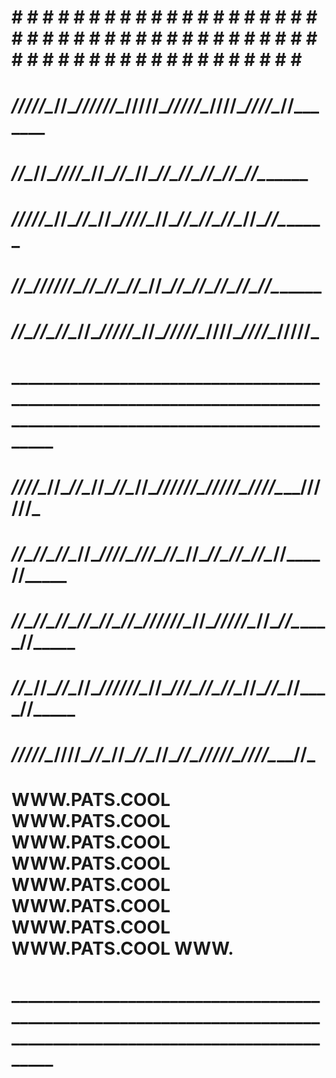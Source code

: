 # # # # # # # # # # # # # # # # # # # # # # # # # # # # # # # # # # # # # # # # # # # # # # # # # # # # # # # # # # # # #  
#                                                                                                                          #
#   _/\/\/\/\/\________/\/\______/\/\/\/\/\/\____/\/\/\/\/\__________/\/\/\/\/\____/\/\/\/\______/\/\/\/\____/\/\_______   #
#   _/\/\____/\/\____/\/\/\/\________/\/\______/\/\________________/\/\__________/\/\____/\/\__/\/\____/\/\__/\/\_______   #
#   _/\/\/\/\/\____/\/\____/\/\______/\/\________/\/\/\/\__________/\/\__________/\/\____/\/\__/\/\____/\/\__/\/\_______   #
#   _/\/\__________/\/\/\/\/\/\______/\/\______________/\/\__/\/\__/\/\__________/\/\____/\/\__/\/\____/\/\__/\/\_______   #
#   _/\/\__________/\/\____/\/\______/\/\______/\/\/\/\/\____/\/\____/\/\/\/\/\____/\/\/\/\______/\/\/\/\____/\/\/\/\/\_   #
#   ____________________________________________________________________________________________________________________   #
#   ___/\/\/\/\____/\/\____/\/\______/\/\______/\/\____/\/\__/\/\/\/\/\/\______/\/\/\/\/\______/\/\/\/\____/\/\/\/\/\/\_   #
#   _/\/\____/\/\__/\/\____/\/\____/\/\/\/\____/\/\/\__/\/\______/\/\__________/\/\____/\/\__/\/\____/\/\______/\/\_____   #
#   _/\/\____/\/\__/\/\____/\/\__/\/\____/\/\__/\/\/\/\/\/\______/\/\__________/\/\/\/\/\____/\/\____/\/\______/\/\_____   #
#   _/\/\__/\/\____/\/\____/\/\__/\/\/\/\/\/\__/\/\__/\/\/\______/\/\__________/\/\____/\/\__/\/\____/\/\______/\/\_____   #
#   ___/\/\/\/\/\____/\/\/\/\____/\/\____/\/\__/\/\____/\/\______/\/\__________/\/\/\/\/\______/\/\/\/\________/\/\_____   #
#                                                                                                                          #
#   WWW.PATS.COOL WWW.PATS.COOL WWW.PATS.COOL WWW.PATS.COOL WWW.PATS.COOL WWW.PATS.COOL WWW.PATS.COOL WWW.PATS.COOL WWW.   #
#   ____________________________________________________________________________________________________________________   #
